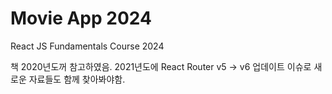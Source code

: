 # Movie App 2024

React JS Fundamentals Course 2024

책 2020년도꺼 참고하였음.
2021년도에 React Router v5 → v6 업데이트 이슈로 새로운 자료들도 함께 찾아봐야함.
